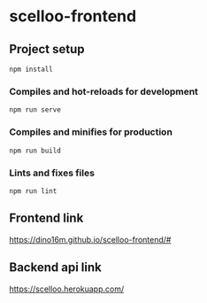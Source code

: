 # scelloo-frontend

## Project setup
```
npm install
```

### Compiles and hot-reloads for development
```
npm run serve
```

### Compiles and minifies for production
```
npm run build
```

### Lints and fixes files
```
npm run lint
```

## Frontend link

https://dino16m.github.io/scelloo-frontend/#

## Backend api link

https://scelloo.herokuapp.com/

